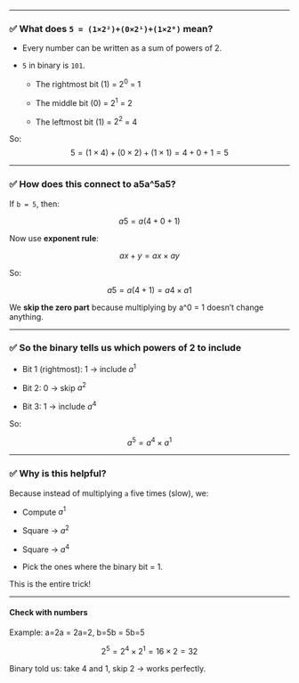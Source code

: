 
---

### ✅ What does `5 = (1×2²)+(0×2¹)+(1×2⁰)` mean?

- Every number can be written as a sum of powers of 2.
    
- `5` in binary is `101`.
    
    - The rightmost bit (1) = $2^0$ = 1
        
    - The middle bit (0) = $2^1$ = 2
        
    - The leftmost bit (1) = $2^2$ = 4
        

So:
$$
5=(1×4)+(0×2)+(1×1)=4+0+1=5
$$

---

### ✅ How does this connect to a5a^5a5?

If `b = 5`, then:

$$a5=a(4+0+1)$$

Now use **exponent rule**:

$$ax+y=ax×ay$$

So:

$$a5=a(4+1)=a4×a1$$

We **skip the zero part** because multiplying by a^0 = 1 doesn’t change anything.

---

### ✅ So the binary tells us which powers of 2 to include

- Bit 1 (rightmost): 1 → include $a^1$
    
- Bit 2: 0 → skip $a^2$
    
- Bit 3: 1 → include $a^4$
    

So:

$$a^5=a^4×a^1$$

---

### ✅ Why is this helpful?

Because instead of multiplying `a` five times (slow), we:

- Compute $a^1$
    
- Square → $a^2$
    
- Square → $a^4$
    
- Pick the ones where the binary bit = 1.
    

This is the entire trick!

---

#### **Check with numbers**

Example: a=2a = 2a=2, b=5b = 5b=5

$$2^5=2^4×2^1=16×2=32$$

Binary told us: take 4 and 1, skip 2 → works perfectly.